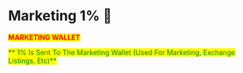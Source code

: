 # Marketing 1% 🚀

<mark style="color:red;">**MARKETING WALLET**</mark>

<mark style="color:green;">** 1% Is Sent To The Marketing Wallet (Used For Marketing, Exchange Listings, Etc)**</mark>
